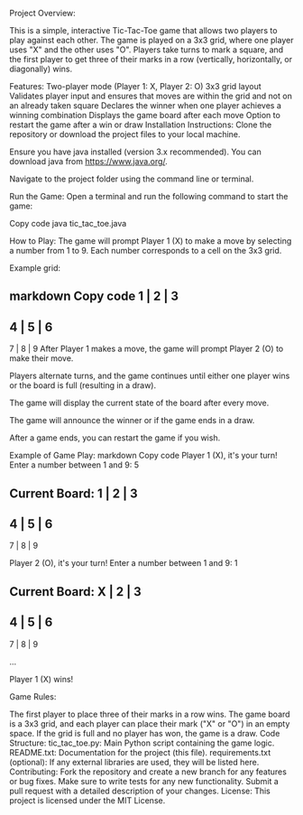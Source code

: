 Project Overview:

This is a simple, interactive Tic-Tac-Toe game that allows two players to play against each other. The game is played on a 3x3 grid, where one player uses "X" and the other uses "O". Players take turns to mark a square, and the first player to get three of their marks in a row (vertically, horizontally, or diagonally) wins.

Features:
Two-player mode (Player 1: X, Player 2: O)
3x3 grid layout
Validates player input and ensures that moves are within the grid and not on an already taken square
Declares the winner when one player achieves a winning combination
Displays the game board after each move
Option to restart the game after a win or draw
Installation Instructions:
Clone the repository or download the project files to your local machine.

Ensure you have java installed (version 3.x recommended). You can download java from https://www.java.org/.

Navigate to the project folder using the command line or terminal.

Run the Game: Open a terminal and run the following command to start the game:

Copy code
java tic_tac_toe.java


How to Play:
The game will prompt Player 1 (X) to make a move by selecting a number from 1 to 9. Each number corresponds to a cell on the 3x3 grid.

Example grid:

markdown
Copy code
1 | 2 | 3
---------
4 | 5 | 6
---------
7 | 8 | 9
After Player 1 makes a move, the game will prompt Player 2 (O) to make their move.

Players alternate turns, and the game continues until either one player wins or the board is full (resulting in a draw).

The game will display the current state of the board after every move.

The game will announce the winner or if the game ends in a draw.

After a game ends, you can restart the game if you wish.

Example of Game Play:
markdown
Copy code
Player 1 (X), it's your turn!
Enter a number between 1 and 9: 5

Current Board:
1 | 2 | 3
---------
4 | 5 | 6
---------
7 | 8 | 9

Player 2 (O), it's your turn!
Enter a number between 1 and 9: 1

Current Board:
X | 2 | 3
---------
4 | 5 | 6
---------
7 | 8 | 9

...

Player 1 (X) wins!



Game Rules:

The first player to place three of their marks in a row wins.
The game board is a 3x3 grid, and each player can place their mark ("X" or "O") in an empty space.
If the grid is full and no player has won, the game is a draw.
Code Structure:
tic_tac_toe.py: Main Python script containing the game logic.
README.txt: Documentation for the project (this file).
requirements.txt (optional): If any external libraries are used, they will be listed here.
Contributing:
Fork the repository and create a new branch for any features or bug fixes.
Make sure to write tests for any new functionality.
Submit a pull request with a detailed description of your changes.
License:
This project is licensed under the MIT License.

